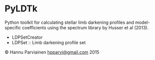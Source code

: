 # PyLDTk
Python toolkit for calculating stellar limb darkening profiles and model-specific coefficients using the spectrum library by Husser et al (2013).

 - LDPSetCreator
 - LDPSet :: Limb darkening profile set

© Hannu Parviainen <hpparvi@gmail.com> 2015
